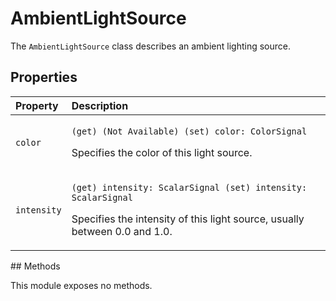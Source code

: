 # AmbientLightSource

The `AmbientLightSource` class describes an ambient lighting source.

## Properties

<table>
  <thead>
    <tr>
      <th style="text-align:left">Property</th>
      <th style="text-align:left">Description</th>
    </tr>
  </thead>
  <tbody>
    <tr>
      <td style="text-align:left"><code>color</code>
      </td>
      <td style="text-align:left">
        <p><code>(get) (Not Available) (set) color: ColorSignal</code>
        </p>
        <p>Specifies the color of this light source.</p>
      </td>
    </tr>
    <tr>
      <td style="text-align:left"><code>intensity</code>
      </td>
      <td style="text-align:left">
        <p><code>(get) intensity: ScalarSignal (set) intensity: ScalarSignal</code>
        </p>
        <p>Specifies the intensity of this light source, usually between 0.0 and
          1.0.</p>
      </td>
    </tr>
  </tbody>
</table>## Methods

This module exposes no methods.

